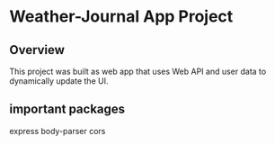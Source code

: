 # Weather-Journal App Project

## Overview
This project was built as web app that uses Web API and user data to dynamically update the UI. 

## important packages 

 express
 body-parser
 cors
